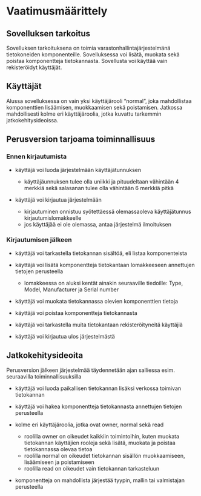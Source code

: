 # Vaatimusmäärittely

## Sovelluksen tarkoitus

Sovelluksen tarkoituksena on toimia varastonhallintajärjestelmänä tietokoneiden komponenteille. Sovelluksessa voi lisätä, muokata sekä poistaa komponentteja tietokannasta. Sovellusta voi käyttää vain rekisteröidyt käyttäjät.

## Käyttäjät

Alussa sovelluksessa on vain yksi käyttäjärooli “normal”, joka mahdollistaa komponenttien lisäämisen, muokkaamisen sekä poistamisen. 
Jatkossa mahdollisesti kolme eri käyttäjäroolia, jotka kuvattu tarkemmin jatkokehitysideoissa.

## Perusversion tarjoama toiminnallisuus

### Ennen kirjautumista

- käyttäjä voi luoda järjestelmään käyttäjätunnuksen
  - käyttäjäunnuksen tulee olla uniikki ja pituudeltaan vähintään 4 merkkiä sekä salasanan tulee olla vähintään 6 merkkiä pitkä

- käyttäjä voi kirjautua järjestelmään
  - kirjautuminen onnistuu syötettäessä olemassaoleva käyttäjätunnus kirjautumislomakkeelle
  - jos käyttäjää ei ole olemassa, antaa järjestelmä ilmoituksen


### Kirjautumisen jälkeen

- käyttäjä voi tarkastella tietokannan sisältöä, eli listaa komponenteista

- käyttäjä voi lisätä komponentteja tietokantaan lomakkeeseen annettujen tietojen perusteella
  - lomakkeessa on aluksi kentät ainakin seuraaville tiedoille: Type, Model, Manufacturer ja Serial number

- käyttäjä voi muokata tietokannassa olevien komponenttien tietoja

- käyttäjä voi poistaa komponentteja tietokannasta

- käyttäjä voi tarkastella muita tietokantaan rekisteröityneitä käyttäjiä

- käyttäjä voi kirjautua ulos järjestelmästä

## Jatkokehitysideoita

Perusversion jälkeen järjestelmää täydennetään ajan salliessa esim. seuraavilla toiminnallisuuksilla

- käyttäjä voi luoda paikallisen tietokannan lisäksi verkossa toimivan tietokannan

- käyttäjä voi hakea komponentteja tietokannasta annettujen tietojen perusteella

- kolme eri käyttäjäroolia, jotka ovat owner, normal sekä read
  - roolilla owner on oikeudet kaikkiin toimintoihin, kuten muokata tietokannan käyttäjien rooleja sekä lisätä, muokata ja poistaa tietokannassa olevaa tietoa
  - roolilla normal on oikeudet tietokannan sisällön muokkaamiseen, lisäämiseen ja poistamiseen
  - roolilla read on oikeudet vain tietokannan tarkasteluun
  
- komponentteja on mahdollista järjestää tyypin, mallin tai valmistajan perusteella
